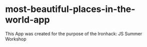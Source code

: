 # most-beautiful-places-in-the-world-app
This App was created for the purpose of the Ironhack: JS Summer Workshop
